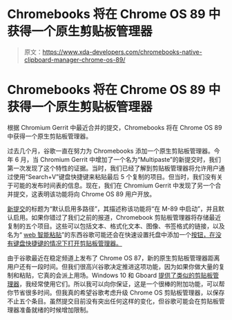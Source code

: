 # Chromebooks 将在 Chrome OS 89 中获得一个原生剪贴板管理器

> 原文：<https://www.xda-developers.com/chromebooks-native-clipboard-manager-chrome-os-89/>

# Chromebooks 将在 Chrome OS 89 中获得一个原生剪贴板管理器

根据 Chromium Gerrit 中最近合并的提交，Chromebooks 将在 Chrome OS 89 中获得一个原生剪贴板管理器。

过去几个月，谷歌一直在努力为 Chromebooks 添加一个原生剪贴板管理器。今年 6 月，当 Chromium Gerrit 中增加了一个名为“Multipaste”的新提交时，我们第一次发现了这个特性的证据。当时，我们已经了解到剪贴板管理器将允许用户通过使用“Search+V”键盘快捷键来粘贴最后 5 个复制的项目。但当时，我们没有关于可能的发布时间表的信息。现在，我们在 Chromium Gerrit 中发现了另一个合并提交，这表明该功能将向 Chrome OS 89 用户开放。

[新提交](https://chromium-review.googlesource.com/c/chromium/src/+/2578005)的标题为“默认启用多路径”，其描述称该功能将“在 M-89 中启动”，并且默认启用。如果你错过了我们之前的报道，Chromebook 剪贴板管理器将存储最近复制的五个项目。这些可以包括文本、格式化文本、图像、书签格式的链接，以及名为“ [web 智能粘贴](https://chromium-review.googlesource.com/c/chromium/src/+/2240267/10/ash/tote/multipaste_controller.cc#61)”的东西谷歌可能还会在快速设置托盘中添加一个[按钮，在没有键盘快捷键的情况下打开剪贴板管理器。](https://chromium-review.googlesource.com/c/chromium/src/+/2188934/6/ash/system/status_area_widget.h#30)

由于谷歌最近在稳定频道上发布了 Chrome OS 87，新的原生剪贴板管理器距离用户还有一段时间。但我们很高兴谷歌决定推进这项功能，因为如果你做大量的复制和粘贴，它真的会派上用场。Windows 10 和 Gboard [提供了类似的剪贴板管理器](https://www.xda-developers.com/gboard-clipboard-manager/)，我经常使用它们。所以我可以向你保证，这是一个很棒的附加功能，可以帮你节省很多时间。但我真的希望谷歌考虑升级 Chrome OS 剪贴板管理器，以保存不止五个条目。虽然提交目前没有突出任何这样的变化，但谷歌可能会在剪贴板管理器准备就绪的时候增加限制。